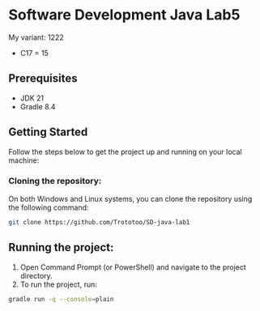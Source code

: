 # Software Development Java Lab5

My variant: 1222

- С17 = 15

## Prerequisites

- JDK 21
- Gradle 8.4

## Getting Started

Follow the steps below to get the project up and running on your local machine:

### Cloning the repository:

On both Windows and Linux systems, you can clone the repository using the following command:
```bash
git clone https://github.com/Trototoo/SD-java-lab1
```

## Running the project:

1. Open Command Prompt (or PowerShell) and navigate to the project directory.
2. To run the project, run:
```bash
gradle run -q --console=plain
```